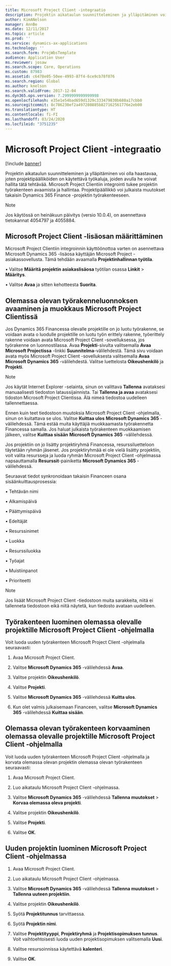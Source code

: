 ```yaml
---
title: Microsoft Project Client -integraatio
description: Projektin aikataulun suunnitteleminen ja ylläpitäminen voi olla haastavaa, joten projektipäälliköiden on käytettävä työkaluja, joiden avulla he voivat hallita tätä tehtävää. Microsoft Project Clientiin integrointi tukee projektin työrakenteen avaamista ja hallintaa.
author: KimANelson
manager: AnnBe
ms.date: 12/11/2017
ms.topic: article
ms.prod: ''
ms.service: dynamics-ax-applications
ms.technology: ''
ms.search.form: ProjWbsTemplate
audience: Application User
ms.reviewer: josaw
ms.search.scope: Core, Operations
ms.custom: 87983
ms.assetid: c6478e05-50ee-4993-87f4-6ce9cb78f076
ms.search.region: Global
ms.author: knelson
ms.search.validFrom: 2017-12-04
ms.dyn365.ops.version: 7.2999999999999998
ms.openlocfilehash: e35e1e54bad659d1329c333479830b680a17cbb0
ms.sourcegitcommit: 8c786230ef2a497280885b827162561776e2eb00
ms.translationtype: HT
ms.contentlocale: fi-FI
ms.lasthandoff: 03/24/2020
ms.locfileid: "3751235"
---
```

# <a name="microsoft-project-client-integration"></a>Microsoft Project Client -integraatio

[!include [banner](../includes/banner.md)]

Projektin aikataulun suunnitteleminen ja ylläpitäminen voi olla haastavaa, joten projektipäälliköiden on käytettävä työkaluja, joiden avulla he voivat hallita tätä tehtävää. Microsoft Project Clientiin integrointi tukee projektin työrakenteen avaamista ja hallintaa. Projektipäällikkö voi julkaista muutokset takaisin Dynamics 365 Finance -projektin työrakenteeseen.

> [!NOTE]
> Jos käytössä on heinäkuun päivitys (versio 10.0.4), on asennettava tietokannat 4054797 ja 4055884.

## <a name="configure-the-microsoft-project-client-add-in"></a>Microsoft Project Client -lisäosan määrittäminen
Microsoft Project Clientiin integroinnin käyttöönottoa varten on asennettava Microsoft Dynamics 365 -lisäosa käyttäjän Microsoft Project -asiakassovellusta. Tämä tehdään avaamalla **Projektinhallinnan työtila**.

•   Valitse **Määritä projektin asiakaslisäosa** työtilan osassa **Linkit** > **Määritys**.

•   Valitse **Avaa** ja sitten kehotteesta **Suorita**.

## <a name="open-and-edit-an-existing-draft-work-breakdown-structure-in-microsoft-project-client"></a>Olemassa olevan työrakenneluonnoksen avaaminen ja muokkaus Microsoft Project Clientissä
Jos Dynamics 365 Financessa olevalle projektille on jo luotu työrakenne, se voidaan avata o luodulle projektille on luotu työn erittely rakenne, työerittely rakenne voidaan avata Microsoft Project Client -sovelluksessa, jos työrakenne on luonnostilassa. Avaa **Projekti**-sivulta valitsemalla **Avaa Microsoft Projectissa** -linkki **Suunnitelma**-välilehdestä. Tämä sivu voidaan avata myös Microsoft Project Client -sovelluksesta valitsemalla **Avaa** **Microsoft Dynamics 365** -välilehdestä. Valitse luettelosta **Oikeushenkilö** ja **Projekti**.

> [!NOTE]
> Jos käytät Internet Explorer -selainta, sinun on valittava **Tallenna** avataksesi manuaalisesti tiedoston lataussijainnista. Tai **Tallenna ja avaa** avataksesi tidoston Microsoft Project Clientissa. Älä nimeä tiedostoa uudelleen tallennettaessa.

Ennen kuin teet tiedostoon muutoksia Microsoft Project Client -ohjelmalla, sinun on kuitattava se ulos. Valitse **Kuittaa ulos** **Microsoft Dynamics 365** -välilehdessä. Tämä estää muita käyttäjiä muokkaamasta työrakennetta Financessa samalla. Jos haluat julkaista työrakenteen muokkaamisen jälkeen, valitse **Kuittaa sisään** **Microsoft Dynamics 365** -välilehdessä.

Jos projektiin on jo lisätty projektiryhmä Financessa, resurssiluetteloon täytetään ryhmän jäsenet. Jos projektiryhmää ei ole vielä lisätty projektiin, voit valita resursseja ja luoda ryhmän Microsoft Project Client -ohjelmassa napsauttamalla **Resurssit**-painiketta **Microsoft Dynamics 365** -välilehdessä. 

Seuraavat tiedot synkronoidaan takaisin Financeen osana sisäänkuittausprosessia:

•   Tehtävän nimi

•   Alkamispäivä

•   Päättymispäivä

•   Edeltäjät

•   Resurssinimet

•   Luokka

•   Resurssiluokka

•   Työajat

•   Muistiinpanot

•   Prioriteetti

> [!NOTE]
> Jos lisäät Microsoft Project Client -tiedostoon muita sarakkeita, niitä ei tallenneta tiedostoon eikä niitä näytetä, kun tiedosto avataan uudelleen.

## <a name="create-the-work-breakdown-structure-for-an-existing-project-using-microsoft-project-client"></a>Työrakenteen luominen olemassa olevalle projektille Microsoft Project Client -ohjelmalla
Voit luoda uuden työrakenteen Microsoft Project Client -ohjelmalla seuraavasti:


1.  Avaa Microsoft Project Client.

2.  Valitse **Microsoft Dynamics 365** -välilehdessä **Avaa**.

3.  Valitse projektin **Oikeushenkilö**.

4.  Valitse **Projekti**.

5.  Valitse **Microsoft Dynamics 365** -välilehdessä **Kuitta ulos**.

6.  Kun olet valmis julkaisemaan Financeen, valitse **Microsoft Dynamics 365** -välilehdessä **Kuittaa sisään**.

## <a name="replace-the-existing-work-breakdown-structure-for-an-existing-project-using-microsoft-project-client"></a>Olemassa olevan työrakenteen korvaaminen olemassa olevalle projektille Microsoft Project Client -ohjelmalla
Voit luoda uuden työrakenteen Microsoft Project Client -ohjelmalla ja korvata olemassa olevan projektin olemassa olevan työrakenteen seuraavasti:

1.  Avaa Microsoft Project Client.

2.  Luo aikataulu Microsoft Project Client -ohjelmassa.

3.  Valitse **Microsoft Dynamics 365** -välilehdessä **Tallenna muutokset** > **Korvaa olemassa oleva projekti**.

4.  Valitse projektin **Oikeushenkilö**.

5.  Valitse **Projekti**.

6.  Valitse **OK**.

## <a name="create-a-new-project-from-within-microsoft-project-client"></a>Uuden projektin luominen Microsoft Project Client -ohjelmassa


1.  Avaa Microsoft Project Client.

2.  Luo aikataulu Microsoft Project Client -ohjelmassa.

3.  Valitse **Microsoft Dynamics 365** -välilehdessä **Tallenna muutokset** > **Tallenna uuteen projektiin**.

4.  Valitse projektin **Oikeushenkilö**.

5.  Syötä **Projektitunnus** tarvittaessa.

6.  Syötä **Projektin nimi**.

7.  Valitse **Projektityyppi**, **Projektiryhmä** ja **Projektisopimuksen tunnus**. Voit vaihtoehtoisesti luoda uuden projektisopimuksen valitsemalla **Uusi**.

8.  Valitse resursoinnissa käytettävä **kalenteri**.

11. Valitse **OK**.
